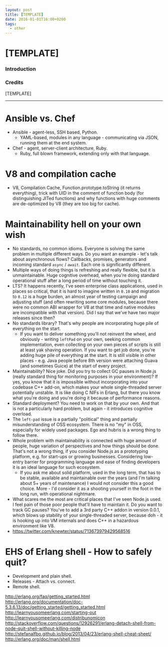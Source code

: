 ```yaml
---
layout: post
title: [TEMPLATE]
date: 2016-01-01T16:00+0200
tags:
  - other
---
```


# [TEMPLATE]

### Introduction

### Credits

[TEMPLATE]

---
# Ansible vs. Chef

- Ansible - agent-less, SSH based, Python.
  - YAML-based, modules in any language - communicating via JSON, running them at the end system.
- Chef - agent, server-client architecture, Ruby.
  - Ruby, full blown framework, extending only with that language.

# V8 and compilation cache

- V8, Compilation Cache, Function.prototype.toString (it returns everything),
  trick with UID in the comment of function body (for distinguishing JITed
  functions) and why functions with huge comments are de-optimized by V8 (they
  are too big for cache).

# Maintainability hell on your own wish

- No standards, no common idioms. Everyone is solving the same problem in multiple different ways. Do you want an example - let's talk about asynchronous flows? Callbacks, promises, generators and incoming standard `async` / `await`. Each one is significantly different.
- Multiple ways of doing things is refreshing and really flexible, but it is unmaintainable. Huge cognitive overhead, when you're doing standard operational stuff after a long period of time without touching it.
- LTS? It happens recently, I've seen enterprise class applications, used in places so critical, that it is hard to imagine written in `0.10` and migration to `0.12` is a huge burden, an almost year of testing campaign and adjusting stuff (and often rewriting some core modules, because there were no common ABI wrapper for V8 at that time and native modules are incompatible with that version). Did I say that we've have two major releases since then?
- No standards library? That's why people are incorporating huge pile of everything on the start.
  - If you want to deliver something you'll not reinvent the wheel, and obviously - writing `leftPad` on your own, seeking common implementation, even collecting on your own pieces of scripts is still at least yak shaving operation. If you want to get job done, you're adding huge pile of everything at the start. It is still visible in other places - e.g. Java people before 8th version were attaching Guava (and sometimes Guice) at the start of every project.
- Maintainability? Nice joke. Did you try to collect GC pauses in Node.js (really standard thing for monitoring purposes in your environment)? If yes, you know that it is impossible without incorporating into your codebase C++ add-on, which makes your whole single-threaded server potentially unstable. It is like doing C NIFs in Erlang, but there you know what you're doing and you're doing it because of performance reasons.
- Standard deployment? You need to work on that by your own. And that is not a particularly hard problem, but again - it introduces cognitive overload.
- The `left-pad` issue is a partially "political" thing and partially misunderstanding of OSS ecosystem. There is no "my" in OSS, especially for widely used packages. Ego and hubris is a wrong thing to follow there.
- Whole problem with maintainability is connected with huge amount of people, huge variation of perspectives and how things should be done. That's not a wrong thing, if you consider Node.js as a prototyping platform, e.g. for start-ups or growing businesses. Considering low-entry barrier for programming language and ease of finding developers it is an ideal language for such ecosystem.
  - If you ask me about solid platform, used in the long term, that has to be stable, available and maintainable over the years (and I'm talking about 5+ years of maintenance) I would not consider this a good choice. More - I'd consider it as a shooting yourself in the foot in the long run, with operational nightmare.
- What scares me the most are critical places that I've seen Node.js used. I feel pain of those poor people that'll have to maintain it. Do you want to track GC pauses? You've to add a 3rd party C++ addon in version 0.0.1, which blows up stability of your single-threaded server, because doh - it is hooking up into VM internals and does C++ in a hazardous environment like V8.
- https://twitter.com/knewter/status/713673979429568516

# EHS of Erlang shell - How to safely quit?

- Development and plain shell.
- Releases - Attach vs. connect.
- Remote shell.

http://erlang.org/faq/getting_started.html
http://erlang.org/documentation/doc-5.3.6.13/doc/getting_started/getting_started.html
http://learnyousomeerlang.com/starting-out
http://learnyousomeerlang.com/distribunomicon
http://stackoverflow.com/questions/12926291/erlang-detach-shell-from-node-quit-shell-without-killing-node
http://stefanalfbo.github.io/blog/2013/04/23/erlang-shell-cheat-sheet/
http://erlang.org/doc/man/shell.html
